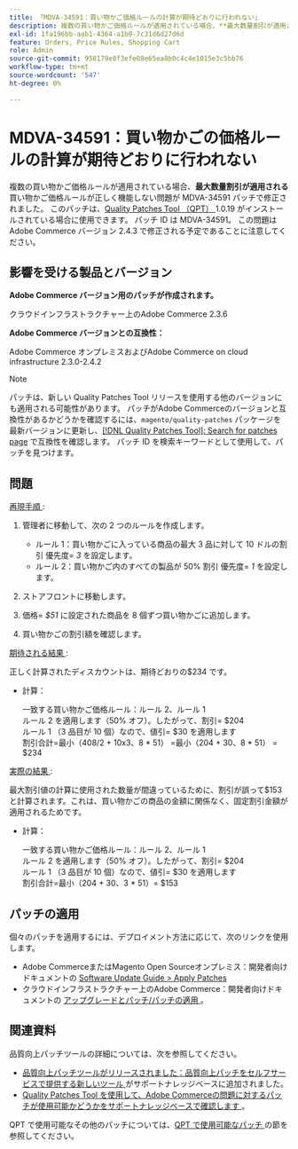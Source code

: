 ```yaml
---
title: 「MDVA-34591：買い物かご価格ルールの計算が期待どおりに行われない」
description: 複数の買い物かご価格ルールが適用されている場合、**最大数量割引が適用される**買い物かご価格ルールが正しく機能しない問題が、MDVA-34591 パッチで修正されました。 このパッチは、[Quality Patches Tool （QPT） ] （/help/announcements/adobe-commerce-announcements/magento-quality-patches-released-new-tool-to-self-serve-quality-patches.md） 1.0.19 がインストールされている場合に利用できます。 パッチ ID は MDVA-34591。 この問題はAdobe Commerce バージョン 2.4.3 で修正される予定であることに注意してください。
exl-id: 1fa196bb-aab1-4364-a1b0-7c31d6d27d6d
feature: Orders, Price Rules, Shopping Cart
role: Admin
source-git-commit: 958179e0f3efe08e65ea8b0c4c4e1015e3c5bb76
workflow-type: tm+mt
source-wordcount: '547'
ht-degree: 0%

---
```


# MDVA-34591：買い物かごの価格ルールの計算が期待どおりに行われない

複数の買い物かご価格ルールが適用されている場合、**最大数量割引が適用される** 買い物かご価格ルールが正しく機能しない問題が MDVA-34591 パッチで修正されました。 このパッチは、[Quality Patches Tool （QPT） ](/help/announcements/adobe-commerce-announcements/magento-quality-patches-released-new-tool-to-self-serve-quality-patches.md)1.0.19 がインストールされている場合に使用できます。 パッチ ID は MDVA-34591。 この問題はAdobe Commerce バージョン 2.4.3 で修正される予定であることに注意してください。

## 影響を受ける製品とバージョン

**Adobe Commerce バージョン用のパッチが作成されます。**

クラウドインフラストラクチャー上のAdobe Commerce 2.3.6

**Adobe Commerce バージョンとの互換性：**

Adobe Commerce オンプレミスおよびAdobe Commerce on cloud infrastructure 2.3.0-2.4.2

>[!NOTE]
>
>パッチは、新しい Quality Patches Tool リリースを使用する他のバージョンにも適用される可能性があります。 パッチがAdobe Commerceのバージョンと互換性があるかどうかを確認するには、`magento/quality-patches` パッケージを最新バージョンに更新し、[[!DNL Quality Patches Tool]: Search for patches page](https://devdocs.magento.com/quality-patches/tool.html#patch-grid) で互換性を確認します。 パッチ ID を検索キーワードとして使用して、パッチを見つけます。

## 問題

<u> 再現手順 </u>:

1. 管理者に移動して、次の 2 つのルールを作成します。

   * ルール 1：買い物かごに入っている商品の最大 3 品に対して 10 ドルの割引 優先度= *3* を設定します。
   * ルール 2：買い物かご内のすべての製品が 50% 割引 優先度= *1* を設定します。

1. ストアフロントに移動します。

1. 価格= *$51* に設定された商品を 8 個ずつ買い物かごに追加します。

1. 買い物かごの割引額を確認します。

<u> 期待される結果 </u>:

正しく計算されたディスカウントは、期待どおりの$234 です。

* 計算：

  一致する買い物かご価格ルール：ルール 2、ルール 1\
  ルール 2 を適用します（50% オフ）。したがって、割引= $204\
  ルール 1 （3 品目が 10 個）なので、値引= $30 を適用します\
  割引合計=最小（408/2 + 10x3、8 &#42; 51） =最小（204 + 30、8 &#42; 51） = $234

<u> 実際の結果 </u>:

最大割引値の計算に使用された数量が間違っているために、割引が誤って$153 と計算されます。これは、買い物かごの商品の金額に関係なく、固定割引金額が適用されるためです。

* 計算：

  一致する買い物かご価格ルール：ルール 2、ルール 1\
  ルール 2 を適用します（50% オフ）。したがって、割引= $204\
  ルール 1 （3 品目が 10 個）なので、値引= $30 を適用します\
  割引合計=最小（204 + 30、3 &#42; 51）= $153

## パッチの適用

個々のパッチを適用するには、デプロイメント方法に応じて、次のリンクを使用します。

* Adobe CommerceまたはMagento Open Sourceオンプレミス：開発者向けドキュメントの [Software Update Guide > Apply Patches](https://devdocs.magento.com/guides/v2.4/comp-mgr/patching/mqp.html)
* クラウドインフラストラクチャー上のAdobe Commerce：開発者向けドキュメントの [ アップグレードとパッチ/パッチの適用 ](https://devdocs.magento.com/cloud/project/project-patch.html)。

## 関連資料

品質向上パッチツールの詳細については、次を参照してください。

* [ 品質向上パッチツールがリリースされました：品質向上パッチをセルフサービスで提供する新しいツール ](/help/announcements/adobe-commerce-announcements/magento-quality-patches-released-new-tool-to-self-serve-quality-patches.md) がサポートナレッジベースに追加されました。
* [Quality Patches Tool を使用して、Adobe Commerceの問題に対するパッチが使用可能かどうかをサポートナレッジベースで確認します ](/help/support-tools/patches-available-in-qpt-tool/check-patch-for-magento-issue-with-magento-quality-patches.md)。

QPT で使用可能なその他のパッチについては、[QPT で使用可能なパッチ ](https://support.magento.com/hc/en-us/sections/360010506631-Patches-available-in-MQP-tool-) の節を参照してください。
